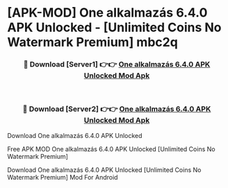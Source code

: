 # [APK-MOD] One alkalmazás 6.4.0 APK Unlocked - [Unlimited Coins No Watermark Premium] mbc2q



<div align="center">
<h3>🔴 Download [Server1] 👉👉 <a href="https://momento.my/?title=One_alkalmazás_6.4.0_APK_Unlocked">One alkalmazás 6.4.0 APK Unlocked Mod Apk</a></h3><br>

<h3>🔴 Download [Server2] 👉👉 <a href="https://momento.my/?title=One_alkalmazás_6.4.0_APK_Unlocked">One alkalmazás 6.4.0 APK Unlocked Mod Apk</a></h3>
</div>



Download One alkalmazás 6.4.0 APK Unlocked 

Free APK MOD One alkalmazás 6.4.0 APK Unlocked [Unlimited Coins No Watermark Premium]

Download One alkalmazás 6.4.0 APK Unlocked [Unlimited Coins No Watermark Premium] Mod For Android
